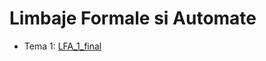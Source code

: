 # Limbaje Formale si Automate

* Tema 1: [LFA_1_final](https://github.com/mehanix/teme-fmi/tree/master/lfa/LFA_1_final)
